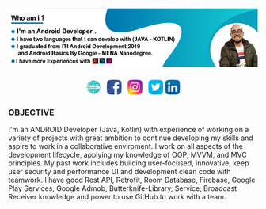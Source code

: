 # [![ali al fayed header](https://github.com/alfayedoficial/alfayedoficial/blob/master/header_banner.jpg)](https://www.alialfayed.com)
<p align='center'>
<a href="https://www.alialfayed.com"><img height="30" src="https://github.com/alfayedoficial/alfayedoficial/blob/master/internet.png"></a>&nbsp;&nbsp;
<a href="https://facebook.com/alfayedoficial"><img height="30" src="https://github.com/alfayedoficial/alfayedoficial/blob/master/005-facebook.png?raw=true"></a>&nbsp;&nbsp;
<a href="https://instagram/alfayedoficial"><img height="30" src="https://github.com/alfayedoficial/alfayedoficial/blob/master/003-instagram.png?raw=true"></a>&nbsp;&nbsp;
<a href="https://twitter/alfayedoficial"><img height="30" src="https://github.com/alfayedoficial/alfayedoficial/blob/master/004-twitter.png?raw=true"></a>
<a href="https://www.linkedin.com/in/alfayedoficial/"><img height="30" src="https://github.com/alfayedoficial/alfayedoficial/blob/master/006-linkedin.png?raw=true"></a>
</p>

### OBJECTIVE 
I'm an ANDROID Developer (Java, Kotlin) with experience of working on a variety of projects with great ambition to continue developing my skills and aspire to work in a collaborative enviroment. I work on all aspects of the development lifecycle, applying my knowledge of OOP, MVVM, and MVC principles. My past work includes building user-focused, innovative, keep user security and performance UI and development clean code with teamwork. I have good Rest API, Retrofit, Room Database, Firebase, Google Play Services, Google Admob, Butterknife-Library, Service, Broadcast Receiver knowledge and power to use GitHub to work with a team. 

